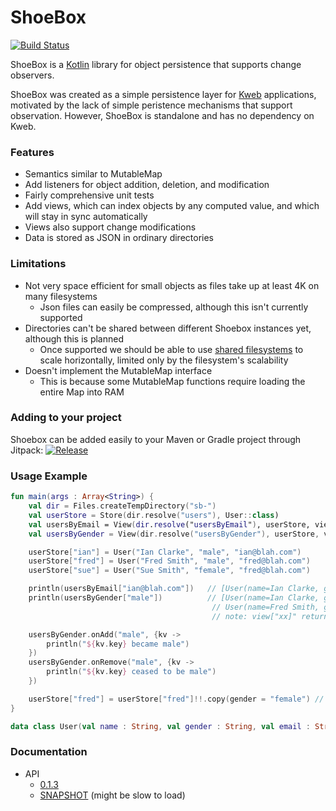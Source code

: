# ShoeBox

[![Build Status](https://travis-ci.org/sanity/shoebox.svg?branch=master)](https://travis-ci.org/sanity/shoebox)

ShoeBox is a [Kotlin](http://kotlinlang.org/) library for object persistence that supports change observers.

ShoeBox was created as a simple persistence layer for [Kweb](http://kweb.io/) applications, motivated by
the lack of simple peristence mechanisms that support observation.  However, ShoeBox is standalone and has no 
dependency on Kweb.

### Features
* Semantics similar to MutableMap
* Add listeners for object addition, deletion, and modification
* Fairly comprehensive unit tests
* Add views, which can index objects by any computed value, and which will stay in sync automatically
* Views also support change modifications
* Data is stored as JSON in ordinary directories

### Limitations
* Not very space efficient for small objects as files take up at least 4K on many filesystems
  * Json files can easily be compressed, although this isn't currently supported
* Directories can't be shared between different Shoebox instances yet, although this is planned
  * Once supported we should be able to use [shared filesystems](https://aws.amazon.com/blogs/aws/amazon-elastic-file-system-shared-file-storage-for-amazon-ec2/)
    to scale horizontally, limited only by the filesystem's scalability
* Doesn't implement the MutableMap interface
  * This is because some MutableMap functions require loading the entire Map into RAM

### Adding to your project
Shoebox can be added easily to your Maven or Gradle project through Jitpack: 
[![Release](https://jitpack.io/v/User/Repo.svg)](https://jitpack.io/#User/Repo)

### Usage Example
```kotlin
fun main(args : Array<String>) {
    val dir = Files.createTempDirectory("sb-")
    val userStore = Store(dir.resolve("users"), User::class)
    val usersByEmail = View(dir.resolve("usersByEmail"), userStore, viewBy = User::email)
    val usersByGender = View(dir.resolve("usersByGender"), userStore, viewBy = User::gender)

    userStore["ian"] = User("Ian Clarke", "male", "ian@blah.com")
    userStore["fred"] = User("Fred Smith", "male", "fred@blah.com")
    userStore["sue"] = User("Sue Smith", "female", "fred@blah.com")

    println(usersByEmail["ian@blah.com"])   // [User(name=Ian Clarke, gender=male, email=ian@blah.com)]
    println(usersByGender["male"])          // [User(name=Ian Clarke, gender=male, email=ian@blah.com), 
                                             // User(name=Fred Smith, gender=male, email=fred@blah.com)]
                                             // note: view["xx]" returns a set of values

    usersByGender.onAdd("male", {kv ->
        println("${kv.key} became male")
    })
    usersByGender.onRemove("male", {kv ->
        println("${kv.key} ceased to be male")
    })

    userStore["fred"] = userStore["fred"]!!.copy(gender = "female") // Prints "fred ceased to be male"
}

data class User(val name : String, val gender : String, val email : String)
```

### Documentation
* API
  * [0.1.3](https://jitpack.io/com/github/sanity/shoebox/0.1.3/javadoc/)
  * [SNAPSHOT](https://jitpack.io/com/github/sanity/shoebox/-SNAPSHOT/javadoc/) (might be slow to load)

